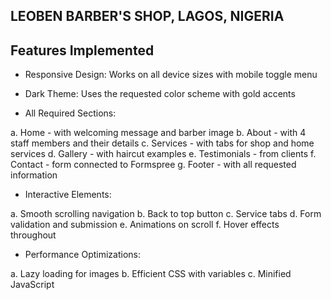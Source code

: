 ## LEOBEN BARBER'S SHOP, LAGOS, NIGERIA

## Features Implemented

- Responsive Design: Works on all device sizes with mobile toggle menu

- Dark Theme: Uses the requested color scheme with gold accents

- All Required Sections:

a. Home - with welcoming message and barber image
b. About - with 4 staff members and their details
c. Services - with tabs for shop and home services
d. Gallery - with haircut examples
e. Testimonials - from clients
f. Contact - form connected to Formspree
g. Footer - with all requested information

- Interactive Elements:

a. Smooth scrolling navigation
b. Back to top button
c. Service tabs
d. Form validation and submission
e. Animations on scroll
f. Hover effects throughout

- Performance Optimizations:

a. Lazy loading for images
b. Efficient CSS with variables
c. Minified JavaScript

